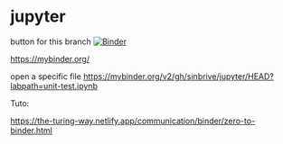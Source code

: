 # jupyter

button for this branch
[![Binder](https://mybinder.org/badge_logo.svg)](https://mybinder.org/v2/gh/sinbrive/jupyter/new_branch)


https://mybinder.org/

open a specific file
https://mybinder.org/v2/gh/sinbrive/jupyter/HEAD?labpath=unit-test.ipynb


Tuto:

https://the-turing-way.netlify.app/communication/binder/zero-to-binder.html
